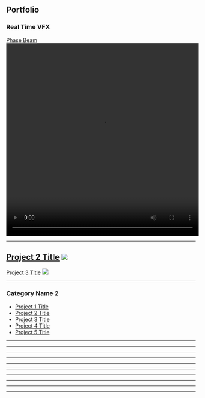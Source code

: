## Portfolio

### Real Time VFX

[Phase Beam](/sample_page)
<video width="512" height="512" controls>
<source src="videos/PhaseBeam_zoom.mp4" type="video/mp4"/>

---
[Project 2 Title](/pdf/sample_presentation.pdf)
<img src="images/dummy_thumbnail.jpg?raw=true"/>
---
[Project 3 Title](http://example.com/)
<img src="images/dummy_thumbnail.jpg?raw=true"/>

---
### Category Name 2

  
- [Project 1 Title](http://example.com/)
- [Project 2 Title](http://example.com/)
- [Project 3 Title](http://example.com/)
- [Project 4 Title](http://example.com/)
- [Project 5 Title](http://example.com/)

---
---
---
---
---
---
---
---
---
---

<p style="font-size:11px">
<!-- Remove above link if you don't want to attibute -->
